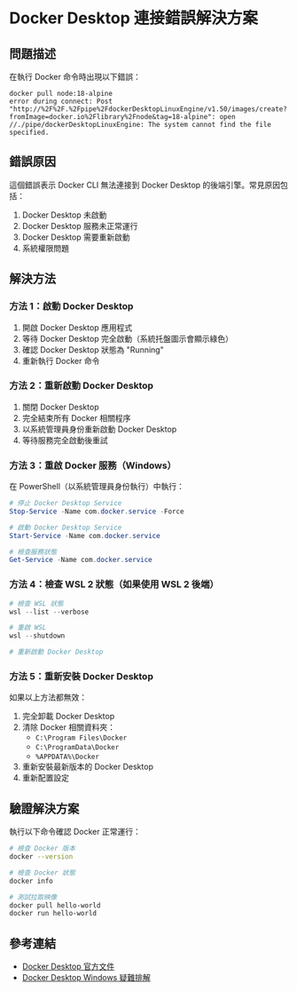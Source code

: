 # Docker Desktop 連接錯誤解決方案

## 問題描述

在執行 Docker 命令時出現以下錯誤：

```
docker pull node:18-alpine
error during connect: Post "http://%2F%2F.%2Fpipe%2FdockerDesktopLinuxEngine/v1.50/images/create?fromImage=docker.io%2Flibrary%2Fnode&tag=18-alpine": open //./pipe/dockerDesktopLinuxEngine: The system cannot find the file specified.
```

## 錯誤原因

這個錯誤表示 Docker CLI 無法連接到 Docker Desktop 的後端引擎。常見原因包括：

1. Docker Desktop 未啟動
2. Docker Desktop 服務未正常運行
3. Docker Desktop 需要重新啟動
4. 系統權限問題

## 解決方法

### 方法 1：啟動 Docker Desktop

1. 開啟 Docker Desktop 應用程式
2. 等待 Docker Desktop 完全啟動（系統托盤圖示會顯示綠色）
3. 確認 Docker Desktop 狀態為 "Running"
4. 重新執行 Docker 命令

### 方法 2：重新啟動 Docker Desktop

1. 關閉 Docker Desktop
2. 完全結束所有 Docker 相關程序
3. 以系統管理員身份重新啟動 Docker Desktop
4. 等待服務完全啟動後重試

### 方法 3：重啟 Docker 服務（Windows）

在 PowerShell（以系統管理員身份執行）中執行：

```powershell
# 停止 Docker Desktop Service
Stop-Service -Name com.docker.service -Force

# 啟動 Docker Desktop Service
Start-Service -Name com.docker.service

# 檢查服務狀態
Get-Service -Name com.docker.service
```

### 方法 4：檢查 WSL 2 狀態（如果使用 WSL 2 後端）

```powershell
# 檢查 WSL 狀態
wsl --list --verbose

# 重啟 WSL
wsl --shutdown

# 重新啟動 Docker Desktop
```

### 方法 5：重新安裝 Docker Desktop

如果以上方法都無效：

1. 完全卸載 Docker Desktop
2. 清除 Docker 相關資料夾：
   - `C:\Program Files\Docker`
   - `C:\ProgramData\Docker`
   - `%APPDATA%\Docker`
3. 重新安裝最新版本的 Docker Desktop
4. 重新配置設定

## 驗證解決方案

執行以下命令確認 Docker 正常運行：

```bash
# 檢查 Docker 版本
docker --version

# 檢查 Docker 狀態
docker info

# 測試拉取映像
docker pull hello-world
docker run hello-world
```

## 參考連結

- [Docker Desktop 官方文件](https://docs.docker.com/desktop/)
- [Docker Desktop Windows 疑難排解](https://docs.docker.com/desktop/troubleshoot/overview/)
